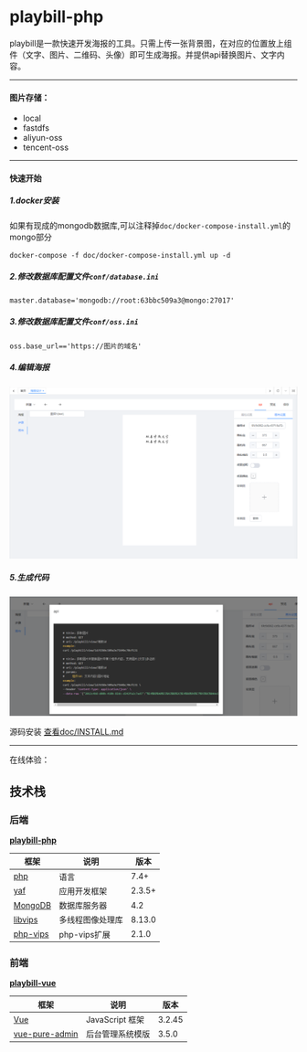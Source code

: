 # playbill-php

playbill是一款快速开发海报的工具。只需上传一张背景图，在对应的位置放上组件（文字、图片、二维码、头像）即可生成海报。并提供api替换图片、文字内容。

---
#### 图片存储：
- local
- fastdfs
- aliyun-oss
- tencent-oss
    
---

#### 快速开始
##### 1.docker安装
如果有现成的mongodb数据库,可以注释掉`doc/docker-compose-install.yml`的mongo部分
```shell script
docker-compose -f doc/docker-compose-install.yml up -d
```
##### 2.修改数据库配置文件`conf/database.ini`
```shell script
master.database='mongodb://root:63bbc509a3@mongo:27017'
```
##### 3.修改数据库配置文件`conf/oss.ini`
```shell script
oss.base_url=='https://图片的域名'
```
##### 4.编辑海报
![编辑海报](./doc/1673255586846.jpg)

##### 5.生成代码
![编辑海报](./doc/1673255676472.jpg)

源码安装
[查看doc/INSTALL.md](./doc/INSTALL.md)


---

在线体验：


## 技术栈

### 后端

**[playbill-php](https://github.com/liaoque/playbill-php)**

| 框架 | 说明 |  版本 |
| --- | --- | --- |
| [php](https://www.php.net/) | 语言 |   7.4+ |
| [yaf](https://www.php.net/manual/zh/intro.yaf.php) | 应用开发框架 |   2.3.5+ |
| [MongoDB](https://www.mongodb.com/docs/manual/) | 数据库服务器 | 4.2 |
| [libvips](https://github.com/libvips/libvips) | 多线程图像处理库 | 8.13.0 |
| [php-vips](https://github.com/libvips/php-vips) | php-vips扩展 | 2.1.0 |

### 前端

**[playbill-vue](https://github.com/liaoque/playbill-vue)**

| 框架 | 说明 |  版本 |
| --- | --- | --- |
| [Vue](https://cn.vuejs.org/index.html) | JavaScript 框架 | 3.2.45 |
| [vue-pure-admin](https://github.com/xiaoxian521/vue-pure-admin) | 后台管理系统模版 | 3.5.0 |
